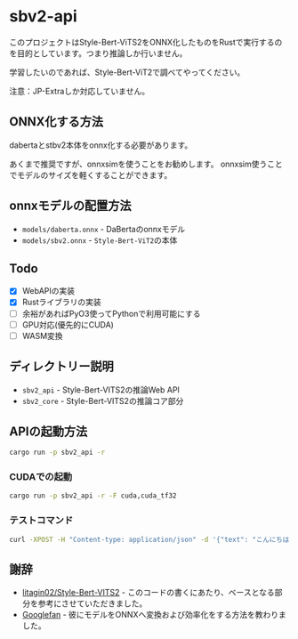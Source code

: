 # sbv2-api
このプロジェクトはStyle-Bert-ViTS2をONNX化したものをRustで実行するのを目的としています。つまり推論しか行いません。

学習したいのであれば、Style-Bert-ViT2で調べてやってください。

注意：JP-Extraしか対応していません。

## ONNX化する方法
dabertaとstbv2本体をonnx化する必要があります。

あくまで推奨ですが、onnxsimを使うことをお勧めします。
onnxsim使うことでモデルのサイズを軽くすることができます。

## onnxモデルの配置方法
- `models/daberta.onnx` - DaBertaのonnxモデル
- `models/sbv2.onnx` - `Style-Bert-ViT2`の本体

## Todo
- [x] WebAPIの実装
- [x] Rustライブラリの実装
- [ ] 余裕があればPyO3使ってPythonで利用可能にする
- [ ] GPU対応(優先的にCUDA)
- [ ] WASM変換

## ディレクトリー説明
- `sbv2_api` - Style-Bert-VITS2の推論Web API
- `sbv2_core` - Style-Bert-VITS2の推論コア部分

## APIの起動方法
```bash
cargo run -p sbv2_api -r
```

### CUDAでの起動
```bash
cargo run -p sbv2_api -r -F cuda,cuda_tf32
```

### テストコマンド
```bash
curl -XPOST -H "Content-type: application/json" -d '{"text": "こんにちは"}' 'http://localhost:3000/synthesize'
```

## 謝辞
- [litagin02/Style-Bert-VITS2](https://github.com/litagin02/Style-Bert-VITS2) - このコードの書くにあたり、ベースとなる部分を参考にさせていただきました。
- [Googlefan](https://github.com/Googlefan256) - 彼にモデルをONNXヘ変換および効率化をする方法を教わりました。